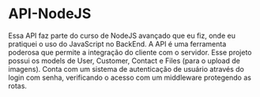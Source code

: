 # API-NodeJS

Essa API faz parte do curso de NodeJS avançado que eu fiz, onde eu pratiquei o uso do JavaScript no BackEnd. A API é uma ferramenta poderosa que permite a integração do cliente com o servidor. Esse projeto possui os models de User, Customer, Contact e Files (para o upload de imagens). Conta com um sistema de autenticação de usuário através do login com senha, verificando o acesso com um middleware protegendo as rotas.
